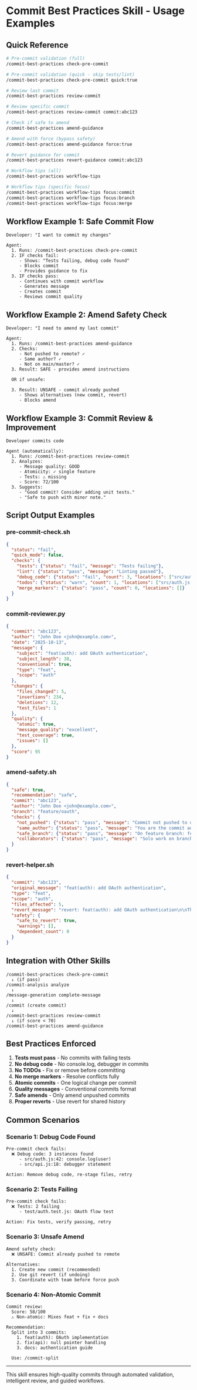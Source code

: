 # Commit Best Practices Skill - Usage Examples

## Quick Reference

```bash
# Pre-commit validation (full)
/commit-best-practices check-pre-commit

# Pre-commit validation (quick - skip tests/lint)
/commit-best-practices check-pre-commit quick:true

# Review last commit
/commit-best-practices review-commit

# Review specific commit
/commit-best-practices review-commit commit:abc123

# Check if safe to amend
/commit-best-practices amend-guidance

# Amend with force (bypass safety)
/commit-best-practices amend-guidance force:true

# Revert guidance for commit
/commit-best-practices revert-guidance commit:abc123

# Workflow tips (all)
/commit-best-practices workflow-tips

# Workflow tips (specific focus)
/commit-best-practices workflow-tips focus:commit
/commit-best-practices workflow-tips focus:branch
/commit-best-practices workflow-tips focus:merge
```

## Workflow Example 1: Safe Commit Flow

```
Developer: "I want to commit my changes"

Agent:
  1. Runs: /commit-best-practices check-pre-commit
  2. IF checks fail:
     - Shows: "Tests failing, debug code found"
     - Blocks commit
     - Provides guidance to fix
  3. IF checks pass:
     - Continues with commit workflow
     - Generates message
     - Creates commit
     - Reviews commit quality
```

## Workflow Example 2: Amend Safety Check

```
Developer: "I need to amend my last commit"

Agent:
  1. Runs: /commit-best-practices amend-guidance
  2. Checks:
     - Not pushed to remote? ✓
     - Same author? ✓
     - Not on main/master? ✓
  3. Result: SAFE - provides amend instructions
  
  OR if unsafe:
  
  3. Result: UNSAFE - commit already pushed
     - Shows alternatives (new commit, revert)
     - Blocks amend
```

## Workflow Example 3: Commit Review & Improvement

```
Developer commits code

Agent (automatically):
  1. Runs: /commit-best-practices review-commit
  2. Analyzes:
     - Message quality: GOOD
     - Atomicity: ✓ single feature
     - Tests: ⚠ missing
     - Score: 72/100
  3. Suggests:
     - "Good commit! Consider adding unit tests."
     - "Safe to push with minor note."
```

## Script Output Examples

### pre-commit-check.sh

```json
{
  "status": "fail",
  "quick_mode": false,
  "checks": {
    "tests": {"status": "fail", "message": "Tests failing"},
    "lint": {"status": "pass", "message": "Linting passed"},
    "debug_code": {"status": "fail", "count": 3, "locations": ["src/auth.js:42: console.log(user)"]},
    "todos": {"status": "warn", "count": 1, "locations": ["src/auth.js:56: TODO: refactor"]},
    "merge_markers": {"status": "pass", "count": 0, "locations": []}
  }
}
```

### commit-reviewer.py

```json
{
  "commit": "abc123",
  "author": "John Doe <john@example.com>",
  "date": "2025-10-13",
  "message": {
    "subject": "feat(auth): add OAuth authentication",
    "subject_length": 38,
    "conventional": true,
    "type": "feat",
    "scope": "auth"
  },
  "changes": {
    "files_changed": 5,
    "insertions": 234,
    "deletions": 12,
    "test_files": 1
  },
  "quality": {
    "atomic": true,
    "message_quality": "excellent",
    "test_coverage": true,
    "issues": []
  },
  "score": 95
}
```

### amend-safety.sh

```json
{
  "safe": true,
  "recommendation": "safe",
  "commit": "abc123",
  "author": "John Doe <john@example.com>",
  "branch": "feature/oauth",
  "checks": {
    "not_pushed": {"status": "pass", "message": "Commit not pushed to origin/feature/oauth"},
    "same_author": {"status": "pass", "message": "You are the commit author"},
    "safe_branch": {"status": "pass", "message": "On feature branch: feature/oauth"},
    "collaborators": {"status": "pass", "message": "Solo work on branch"}
  }
}
```

### revert-helper.sh

```json
{
  "commit": "abc123",
  "original_message": "feat(auth): add OAuth authentication",
  "type": "feat",
  "scope": "auth",
  "files_affected": 5,
  "revert_message": "revert: feat(auth): add OAuth authentication\n\nThis reverts commit abc123.\n\nReason: [Provide reason here]",
  "safety": {
    "safe_to_revert": true,
    "warnings": [],
    "dependent_count": 0
  }
}
```

## Integration with Other Skills

```
/commit-best-practices check-pre-commit
  ↓ (if pass)
/commit-analysis analyze
  ↓
/message-generation complete-message
  ↓
/commit (create commit)
  ↓
/commit-best-practices review-commit
  ↓ (if score < 70)
/commit-best-practices amend-guidance
```

## Best Practices Enforced

1. **Tests must pass** - No commits with failing tests
2. **No debug code** - No console.log, debugger in commits
3. **No TODOs** - Fix or remove before committing
4. **No merge markers** - Resolve conflicts fully
5. **Atomic commits** - One logical change per commit
6. **Quality messages** - Conventional commits format
7. **Safe amends** - Only amend unpushed commits
8. **Proper reverts** - Use revert for shared history

## Common Scenarios

### Scenario 1: Debug Code Found

```
Pre-commit check fails:
  ❌ Debug code: 3 instances found
     - src/auth.js:42: console.log(user)
     - src/api.js:18: debugger statement

Action: Remove debug code, re-stage files, retry
```

### Scenario 2: Tests Failing

```
Pre-commit check fails:
  ❌ Tests: 2 failing
     - test/auth.test.js: OAuth flow test

Action: Fix tests, verify passing, retry
```

### Scenario 3: Unsafe Amend

```
Amend safety check:
  ❌ UNSAFE: Commit already pushed to remote
  
Alternatives:
  1. Create new commit (recommended)
  2. Use git revert (if undoing)
  3. Coordinate with team before force push
```

### Scenario 4: Non-Atomic Commit

```
Commit review:
  Score: 58/100
  ⚠ Non-atomic: Mixes feat + fix + docs

Recommendation:
  Split into 3 commits:
    1. feat(auth): OAuth implementation
    2. fix(api): null pointer handling
    3. docs: authentication guide
    
  Use: /commit-split
```

---

This skill ensures high-quality commits through automated validation, intelligent review, and guided workflows.
